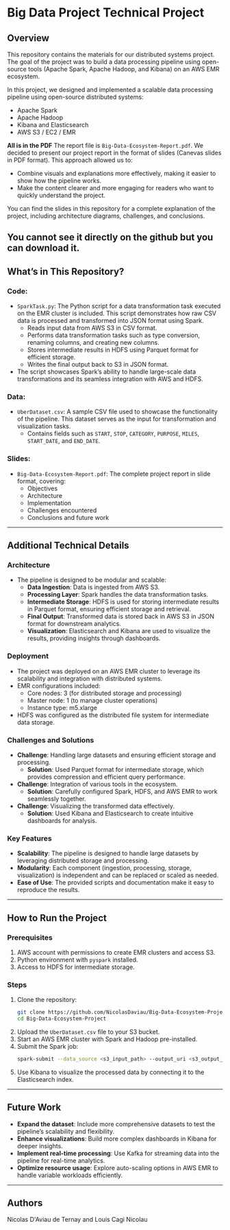# Big Data Project Technical Project

## Overview
This repository contains the materials for our distributed systems project. The goal of the project was to build a data processing pipeline using open-source tools (Apache Spark, Apache Hadoop, and Kibana) on an AWS EMR ecosystem.

In this project, we designed and implemented a scalable data processing pipeline using open-source distributed systems:

- Apache Spark
- Apache Hadoop
- Kibana and Elasticsearch
- AWS S3 / EC2 / EMR

**All is in the PDF**
The report file is `Big-Data-Ecosystem-Report.pdf`. We decided to present our project report in the format of slides (Canevas slides in PDF format). This approach allowed us to:

- Combine visuals and explanations more effectively, making it easier to show how the pipeline works.
- Make the content clearer and more engaging for readers who want to quickly understand the project.

You can find the slides in this repository for a complete explanation of the project, including architecture diagrams, challenges, and conclusions.

You cannot see it directly on the github but you can download it.
---

## What’s in This Repository?

### Code:
- `SparkTask.py`: The Python script for a data transformation task executed on the EMR cluster is included. This script demonstrates how raw CSV data is processed and transformed into JSON format using Spark.
  - Reads input data from AWS S3 in CSV format.
  - Performs data transformation tasks such as type conversion, renaming columns, and creating new columns.
  - Stores intermediate results in HDFS using Parquet format for efficient storage.
  - Writes the final output back to S3 in JSON format.
- The script showcases Spark’s ability to handle large-scale data transformations and its seamless integration with AWS and HDFS.

### Data:
- `UberDataset.csv`: A sample CSV file used to showcase the functionality of the pipeline. This dataset serves as the input for transformation and visualization tasks.
  - Contains fields such as `START`, `STOP`, `CATEGORY`, `PURPOSE`, `MILES`, `START_DATE`, and `END_DATE`.

### Slides:
- `Big-Data-Ecosystem-Report.pdf`: The complete project report in slide format, covering:
  - Objectives
  - Architecture
  - Implementation
  - Challenges encountered
  - Conclusions and future work

---

## Additional Technical Details

### Architecture
- The pipeline is designed to be modular and scalable:
  - **Data Ingestion**: Data is ingested from AWS S3.
  - **Processing Layer**: Spark handles the data transformation tasks.
  - **Intermediate Storage**: HDFS is used for storing intermediate results in Parquet format, ensuring efficient storage and retrieval.
  - **Final Output**: Transformed data is stored back in AWS S3 in JSON format for downstream analytics.
  - **Visualization**: Elasticsearch and Kibana are used to visualize the results, providing insights through dashboards.

### Deployment
- The project was deployed on an AWS EMR cluster to leverage its scalability and integration with distributed systems.
- EMR configurations included:
  - Core nodes: 3 (for distributed storage and processing)
  - Master node: 1 (to manage cluster operations)
  - Instance type: m5.xlarge
- HDFS was configured as the distributed file system for intermediate data storage.

### Challenges and Solutions
- **Challenge**: Handling large datasets and ensuring efficient storage and processing.
  - **Solution**: Used Parquet format for intermediate storage, which provides compression and efficient query performance.
- **Challenge**: Integration of various tools in the ecosystem.
  - **Solution**: Carefully configured Spark, HDFS, and AWS EMR to work seamlessly together.
- **Challenge**: Visualizing the transformed data effectively.
  - **Solution**: Used Kibana and Elasticsearch to create intuitive dashboards for analysis.

### Key Features
- **Scalability**: The pipeline is designed to handle large datasets by leveraging distributed storage and processing.
- **Modularity**: Each component (ingestion, processing, storage, visualization) is independent and can be replaced or scaled as needed.
- **Ease of Use**: The provided scripts and documentation make it easy to reproduce the results.

---

## How to Run the Project

### Prerequisites
1. AWS account with permissions to create EMR clusters and access S3.
2. Python environment with `pyspark` installed.
3. Access to HDFS for intermediate storage.

### Steps
1. Clone the repository:
   ```bash
   git clone https://github.com/NicolasDaviau/Big-Data-Ecosystem-Project.git
   cd Big-Data-Ecosystem-Project
   ```
2. Upload the `UberDataset.csv` file to your S3 bucket.
3. Start an AWS EMR cluster with Spark and Hadoop pre-installed.
4. Submit the Spark job:
   ```bash
   spark-submit --data_source <s3_input_path> --output_uri <s3_output_path> SparkTask.py
   ```
5. Use Kibana to visualize the processed data by connecting it to the Elasticsearch index.

---

## Future Work
- **Expand the dataset**: Include more comprehensive datasets to test the pipeline’s scalability and flexibility.
- **Enhance visualizations**: Build more complex dashboards in Kibana for deeper insights.
- **Implement real-time processing**: Use Kafka for streaming data into the pipeline for real-time analytics.
- **Optimize resource usage**: Explore auto-scaling options in AWS EMR to handle variable workloads efficiently.

---

## Authors
Nicolas D'Aviau de Ternay and Louis Cagi Nicolau

